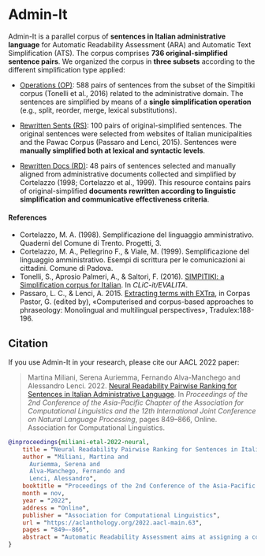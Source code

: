# Admin-It

Admin-It is a parallel corpus of **sentences in Italian administrative language** for Automatic Readability Assessment (ARA) and Automatic Text Simplification (ATS). The corpus comprises **736 original-simplified sentence pairs**. We organized the corpus in **three subsets** according to the different simplification type applied: 

* [Operations (OP)](OP): 588 pairs of sentences from the subset of the Simpitiki corpus (Tonelli et al., 2016) related to the administrative domain. The sentences are simplified by means of a **single simplification operation** (e.g., split, reorder, merge, lexical substitutions).

* [Rewritten Sents (RS)](RS): 100 pairs of original-simplified sentences. The original sentences were selected from websites of Italian municipalities and the Pawac Corpus (Passaro and Lenci, 2015). Sentences were **manually simplified both at lexical and syntactic levels**.

* [Rewritten Docs (RD)](RD): 48 pairs of sentences selected and manually aligned from administrative documents collected and simplified by Cortelazzo (1998; Cortelazzo et al., 1999). This resource contains pairs of original-simplified **documents rewritten according to linguistic simplification and communicative effectiveness criteria**.

#### References

* Cortelazzo, M. A. (1998). Semplificazione del linguaggio amministrativo. Quaderni del Comune di Trento. Progetti, 3. 
*	Cortelazzo, M. A., Pellegrino F., & Viale, M. (1999). Semplificazione del linguaggio amministrativo. Esempi di scrittura per le comunicazioni ai cittadini. Comune di Padova.
*	Tonelli, S., Aprosio Palmeri, A., & Saltori, F. (2016). [SIMPITIKI: a Simplification corpus for Italian](https://ceur-ws.org/Vol-1749/paper52.pdf). In *CLiC-it/EVALITA*.
*	Passaro, L. C., & Lenci, A. 2015. [Extracting terms with EXTra](https://arpi.unipi.it/retrieve/handle/11568/843205/190664/Europhras2015-EXTra.pdf), in Corpas Pastor, G. (edited by), «Computerised and corpus-based approaches to phraseology: Monolingual and multilingual perspectives», Tradulex:188-196.


## Citation

If you use Admin-It in your research, please cite our AACL 2022 paper:

> Martina Miliani, Serena Auriemma, Fernando Alva-Manchego and Alessandro Lenci. 2022. [Neural Readability Pairwise Ranking for Sentences in Italian Administrative Language](https://aclanthology.org/2022.aacl-main.63). In *Proceedings of the 2nd Conference of the Asia-Pacific Chapter of the Association for Computational Linguistics and the 12th International Joint Conference on Natural Language Processing*, pages 849–866, Online. Association for Computational Linguistics.


```BibTeX
@inproceedings{miliani-etal-2022-neural,
    title = "Neural Readability Pairwise Ranking for Sentences in Italian Administrative Language",
    author = "Miliani, Martina and
      Auriemma, Serena and
      Alva-Manchego, Fernando and
      Lenci, Alessandro",
    booktitle = "Proceedings of the 2nd Conference of the Asia-Pacific Chapter of the Association for Computational Linguistics and the 12th International Joint Conference on Natural Language Processing",
    month = nov,
    year = "2022",
    address = "Online",
    publisher = "Association for Computational Linguistics",
    url = "https://aclanthology.org/2022.aacl-main.63",
    pages = "849–-866",
    abstract = "Automatic Readability Assessment aims at assigning a complexity level to a given text, which could help improve the accessibility to information in specific domains, such as the administrative one. In this paper, we investigate the behavior of a Neural Pairwise Ranking Model (NPRM) for sentence-level readability assessment of Italian administrative texts. To deal with data scarcity, we experiment with cross-lingual, cross- and in-domain approaches, and test our models on Admin-It, a new parallel corpus in the Italian administrative language, containing sentences simplified using three different rewriting strategies. We show that NPRMs are effective in zero-shot scenarios ($\sim$0.78 ranking accuracy), especially with ranking pairs containing simplifications produced by overall rewriting at the sentence-level, and that the best results are obtained by adding in-domain data (achieving perfect performance for such sentence pairs). Finally, we investigate where NPRMs failed, showing that the characteristics of the data used for fine-tuning, rather than its size, have a bigger effect on a model's performance.",
}
```
